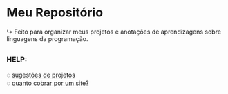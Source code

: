 # Meu Repositório  
  ↳  Feito para organizar meus projetos e anotações de aprendizagens sobre linguagens da programação.

##

### HELP: 

◌ [sugestões de projetos](https://github.com/rafaballerini/10ProjetosHTMLeCSS)<br>
◌ [quanto cobrar por um site?](https://github.com/rafaballerini/QuantoCobrarPorSite)
